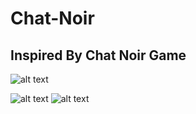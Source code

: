# Chat-Noir
## Inspired By Chat Noir Game
![alt text](Demo/chat_noir.png)

![alt text](Demo/chatnoir1.gif)
![alt text](Demo/chatnoir2.gif)
